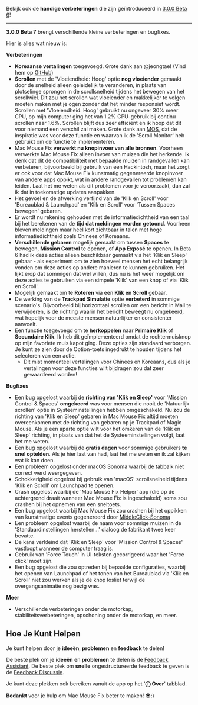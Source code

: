 Bekijk ook de **handige verbeteringen** die zijn geïntroduceerd in [3.0.0 Beta 6](https://github.com/noah-nuebling/mac-mouse-fix/releases/tag/3.0.0-Beta-6)!


---

**3.0.0 Beta 7** brengt verschillende kleine verbeteringen en bugfixes.

Hier is alles wat nieuw is:

**Verbeteringen**

- **Koreaanse vertalingen** toegevoegd. Grote dank aan @jeongtae! (Vind hem op [GitHub](https://github.com/jeongtae))
- **Scrollen** met de 'Vloeiendheid: Hoog' optie **nog vloeiender** gemaakt door de snelheid alleen geleidelijk te veranderen, in plaats van plotselinge sprongen in de scrollsnelheid tijdens het bewegen van het scrollwiel. Dit zou het scrollen wat vloeiender en makkelijker te volgen moeten maken met je ogen zonder dat het minder responsief wordt. Scrollen met 'Vloeiendheid: Hoog' gebruikt nu ongeveer 30% meer CPU, op mijn computer ging het van 1.2% CPU-gebruik bij continu scrollen naar 1.6%. Scrollen blijft dus zeer efficiënt en ik hoop dat dit voor niemand een verschil zal maken. Grote dank aan [MOS](https://mos.caldis.me/), dat de inspiratie was voor deze functie en waarvan ik de 'Scroll Monitor' heb gebruikt om de functie te implementeren.
- Mac Mouse Fix **verwerkt nu knopinvoer van alle bronnen**. Voorheen verwerkte Mac Mouse Fix alleen invoer van muizen die het herkende. Ik denk dat dit de compatibiliteit met bepaalde muizen in randgevallen kan verbeteren, bijvoorbeeld bij gebruik van een Hackintosh, maar het zorgt er ook voor dat Mac Mouse Fix kunstmatig gegenereerde knopinvoer van andere apps oppikt, wat in andere randgevallen tot problemen kan leiden. Laat het me weten als dit problemen voor je veroorzaakt, dan zal ik dat in toekomstige updates aanpakken.
- Het gevoel en de afwerking verfijnd van de 'Klik en Scroll' voor 'Bureaublad & Launchpad' en 'Klik en Scroll' voor 'Tussen Spaces bewegen' gebaren.
- Er wordt nu rekening gehouden met de informatiedichtheid van een taal bij het berekenen van de **tijd dat meldingen worden getoond**. Voorheen bleven meldingen maar heel kort zichtbaar in talen met hoge informatiedichtheid zoals Chinees of Koreaans.
- **Verschillende gebaren** mogelijk gemaakt om tussen **Spaces** te bewegen, **Mission Control** te openen, of **App Exposé** te openen. In Beta 6 had ik deze acties alleen beschikbaar gemaakt via het 'Klik en Sleep' gebaar - als experiment om te zien hoeveel mensen het echt belangrijk vonden om deze acties op andere manieren te kunnen gebruiken. Het lijkt erop dat sommigen dat wel willen, dus nu is het weer mogelijk om deze acties te gebruiken via een simpele 'Klik' van een knop of via 'Klik en Scroll'.
- Mogelijk gemaakt om te **Roteren** via een **Klik en Scroll** gebaar.
- De werking van de **Trackpad Simulatie** optie **verbeterd** in sommige scenario's. Bijvoorbeeld bij horizontaal scrollen om een bericht in Mail te verwijderen, is de richting waarin het bericht beweegt nu omgekeerd, wat hopelijk voor de meeste mensen natuurlijker en consistenter aanvoelt.
- Een functie toegevoegd om te **herkoppelen** naar **Primaire Klik** of **Secundaire Klik**. Ik heb dit geïmplementeerd omdat de rechtermuisknop op mijn favoriete muis kapot ging. Deze opties zijn standaard verborgen. Je kunt ze zien door de Option-toets ingedrukt te houden tijdens het selecteren van een actie.
  - Dit mist momenteel vertalingen voor Chinees en Koreaans, dus als je vertalingen voor deze functies wilt bijdragen zou dat zeer gewaardeerd worden!

**Bugfixes**

- Een bug opgelost waarbij de **richting van 'Klik en Sleep'** voor 'Mission Control & Spaces' **omgekeerd** was voor mensen die nooit de 'Natuurlijk scrollen' optie in Systeeminstellingen hebben omgeschakeld. Nu zou de richting van 'Klik en Sleep' gebaren in Mac Mouse Fix altijd moeten overeenkomen met de richting van gebaren op je Trackpad of Magic Mouse. Als je een aparte optie wilt voor het omkeren van de 'Klik en Sleep' richting, in plaats van dat het de Systeeminstellingen volgt, laat het me weten.
- Een bug opgelost waarbij de **gratis dagen** voor sommige gebruikers **te snel optelden**. Als je hier last van had, laat het me weten en ik zal kijken wat ik kan doen.
- Een probleem opgelost onder macOS Sonoma waarbij de tabbalk niet correct werd weergegeven.
- Schokkerigheid opgelost bij gebruik van 'macOS' scrollsnelheid tijdens 'Klik en Scroll' om Launchpad te openen.
- Crash opgelost waarbij de 'Mac Mouse Fix Helper' app (die op de achtergrond draait wanneer Mac Mouse Fix is ingeschakeld) soms zou crashen bij het opnemen van een sneltoets.
- Een bug opgelost waarbij Mac Mouse Fix zou crashen bij het oppikken van kunstmatige events gegenereerd door [MiddleClick-Sonoma](https://github.com/artginzburg/MiddleClick-Sonoma)
- Een probleem opgelost waarbij de naam voor sommige muizen in de 'Standaardinstellingen herstellen...' dialoog de fabrikant twee keer bevatte.
- De kans verkleind dat 'Klik en Sleep' voor 'Mission Control & Spaces' vastloopt wanneer de computer traag is.
- Gebruik van 'Force Touch' in UI-teksten gecorrigeerd waar het 'Force click' moet zijn.
- Een bug opgelost die zou optreden bij bepaalde configuraties, waarbij het openen van Launchpad of het tonen van het Bureaublad via 'Klik en Scroll' niet zou werken als je de knop losliet terwijl de overgangsanimatie nog bezig was.

**Meer**

- Verschillende verbeteringen onder de motorkap, stabiliteitsverbeteringen, opschoning onder de motorkap, en meer.

## Hoe Je Kunt Helpen

Je kunt helpen door je **ideeën**, **problemen** en **feedback** te delen!

De beste plek om je **ideeën** en **problemen** te delen is de [Feedback Assistant](https://noah-nuebling.github.io/mac-mouse-fix-feedback-assistant/?type=bug-report).
De beste plek om **snelle** ongestructureerde feedback te geven is de [Feedback Discussie](https://github.com/noah-nuebling/mac-mouse-fix/discussions/366).

Je kunt deze plekken ook bereiken vanuit de app op het '**ⓘ Over**' tabblad.

**Bedankt** voor je hulp om Mac Mouse Fix beter te maken! 😎:)